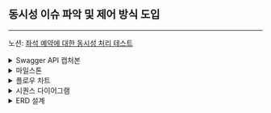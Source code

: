 ## 동시성 이슈 파악 및 제어 방식 도입

---

노션: [좌석 예약에 대한 동시성 처리 테스트](https://obtainable-poppyseed-72e.notion.site/130e810ff43e80a5a564eec52b3e16a8?pvs=4)

<details>
  <summary>Swagger API 캡처본</summary>

![image](https://github.com/user-attachments/assets/70e91097-1924-4039-8fd5-296accb25925)
![image](https://github.com/user-attachments/assets/0979234a-85d4-401d-a859-3f70665f924f)
![image](https://github.com/user-attachments/assets/427e469f-b9cb-4a2c-b562-b6aaa3c5b5ec)
![image](https://github.com/user-attachments/assets/5179895c-ee3c-4e02-97f2-7842a4c8cf3e)
![image](https://github.com/user-attachments/assets/199774ed-9e8c-4ebb-9352-b50d22e22405)
![image](https://github.com/user-attachments/assets/5f983d80-453d-4b45-9c74-0ce53d697861)
![image](https://github.com/user-attachments/assets/ff1e1362-c357-4057-b475-4a1ccc96471a)
![image](https://github.com/user-attachments/assets/f174b8f6-81e0-40b2-b7ac-3d5aba7843b7)

</details>

<details>
  <summary>마일스톤</summary>

![image](https://github.com/user-attachments/assets/7a9a076a-092d-4648-a7f4-020f0eda259b)

일정 산출 이유
- 단위/통합 테스트 or 리팩토링 같은 일정은 기능 개발과 함께 항상 진행된다는 가정하에 항목에서 표현하지 않았습니다.
- 개발 초기에는 db 세팅을 함께 진행하여 일정을 길게 잡았습니다.
- 핵심 API 개발 단계에서는 실패 케이스를 생각하고 길게 잡았습니다.
- 일부 항목은 추후 db erd 설계에 따라 변경/삭제 될 수 있습니다.
</details>

<details>
  <summary>플로우 차트</summary>

![image](https://github.com/user-attachments/assets/8f5e69f7-34b8-4681-a375-079411921efd)

- 대기열의 범위를 고민했습니다.   
  콘서트 좌석 예매를 시작하는 첫 단계인 '좌석 조회'에서는 대기열을 확인합니다.   
  그 이후는 고려하지 않고 다른 상태를 확인하도록 설계했습니다.   
  ex) 좌석을 예약할 때는 '좌석을 차지한 상태'를 이용해 예약을 진행했습니다.
</details>

<details>
  <summary>시퀀스 다이어그램</summary>

### 콘서트 날짜 조회

```mermaid
sequenceDiagram
actor User
User->>콘서트 날짜 조회 API: 콘서트 날짜 조회
    콘서트 날짜 조회 API->>DB: 콘서트 날짜 조회
DB->>콘서트 날짜 조회 API: 콘서트 날짜 반환
콘서트 날짜 조회 API->>User: 콘서트 날짜 확인
```
### 대기열 토큰 발급
```mermaid
sequenceDiagram
actor User
User->> 대기열 토큰 발급 API: 대기열 조회
대기열 토큰 발급 API->>DB: 대기열 토큰 조회
alt 토큰이 있다면
    DB->>대기열 토큰 발급 API: 기존 대기열 토큰 반환
else 토큰이 없다면
    DB->>대기열 토큰 발급 API: 신규 대기열 토큰 생성 및 반환
end
대기열 토큰 발급 API->>User: 대기열 확인
```

### 좌석 조회
```mermaid
sequenceDiagram
actor User
User->>좌석 조회 API: 좌석 조회
좌석 조회 API->>DB: 대기열 순번 조회
alt 대기열 순번이 아니라면
    DB->>DB: 10초 간격으로 대기열 순번 조회
else 대기열 순번이 되었다면
    DB->>좌석 조회 API: 좌석 반환
end
좌석 조회 API->>User: 좌석 확인
```

### 좌석 예약
```mermaid
sequenceDiagram
actor User
User->>좌석 예약 API: 좌석 예약
좌석 예약 API->>DB: 좌석 상태 조회
alt 예약 불가능한 좌석이라면
    DB->>좌석 예약 API: 에러 발생(이미 예약된 좌석입니다)
else 예약 가능한 좌석이라면
    DB->>좌석 예약 API: 좌석 상태 변환, 대기열 토큰 만료시간 설정, 성공 응답
end
좌석 예약 API->>User: 좌석 예약 확인
```

### 포인트 조회
```mermaid
sequenceDiagram
actor User
User->>포인트 조회 API: 포인트 조회
포인트 조회 API->>DB: 포인트 잔액 조회
DB->>포인트 조회 API: 포인트 잔액 반환
포인트 조회 API->>User: 포인트 확인
```

### 포인트 충전
```mermaid
sequenceDiagram
actor User
User->>포인트 충전 API: 포인트 충전
포인트 충전 API->>DB: 포인트 변환 및 충전 기록 저장
DB->>포인트 충전 API: 포인트 잔액 반환
포인트 충전 API->>User: 포인트 확인
```

### 결제
```mermaid
sequenceDiagram
actor User
User->>결제 API: 결제
결제 API->>DB: 대기열 토큰 만료시간 확인
alt 토큰이 만료되었다면
    DB->>결제 API: 좌석 및 예약 상태 변환, 결제 실패 응답
else 토큰이 유효하다면
    DB->>결제 API: 포인트 변환 및 사용 기록 저장, 결제 성공 응답
end
결제 API->>User: 결제 확인
```
</details>

<details>
  <summary>ERD 설계</summary>

![image](https://github.com/user-attachments/assets/39d51b67-f9eb-4caa-9528-1c1b45769cde)

```mysql
CREATE TABLE concert (
    concert_id BIGINT AUTO_INCREMENT PRIMARY KEY,
    concert_name VARCHAR(255),
    concert_date DATETIME NOT NULL
);

CREATE TABLE concert_seat (
    concert_seat_id BIGINT AUTO_INCREMENT PRIMARY KEY,
    concert_id BIGINT,
    seat_number BIGINT,
    seat_status VARCHAR(10),
    FOREIGN KEY (concert_id) REFERENCES concert(concert_id)
);

CREATE TABLE reservation (
    reservation_id BIGINT AUTO_INCREMENT PRIMARY KEY,
    user_id BIGINT,
    concert_seat_id BIGINT,
    reservation_status VARCHAR(10),
    FOREIGN KEY (user_id) REFERENCES user(user_id),
    FOREIGN KEY (concert_seat_id) REFERENCES concert_seat(concert_seat_id)
);

CREATE TABLE user (
    user_id BIGINT AUTO_INCREMENT PRIMARY KEY,
    user_point BIGINT,
    user_name VARCHAR(30)
);

CREATE TABLE user_queue (
    user_queue_id BIGINT AUTO_INCREMENT PRIMARY KEY,
    user_id BIGINT,
    token VARCHAR(255),
    user_queue_status VARCHAR(10),
    expired_at DATETIME,
    FOREIGN KEY (user_id) REFERENCES user(user_id)
);

CREATE TABLE ledger (
    ledger_id BIGINT AUTO_INCREMENT PRIMARY KEY,
    user_id BIGINT,
    transaction_type VARCHAR(10),
    amount BIGINT,
    update_millis DATETIME,
    FOREIGN KEY (user_id) REFERENCES user(user_id)
);

CREATE TABLE payment (
    payment_id BIGINT AUTO_INCREMENT PRIMARY KEY,
    user_id BIGINT,
    reservation_id BIGINT,
    payment_status VARCHAR(10),
    amount BIGINT,
    FOREIGN KEY (user_id) REFERENCES user(user_id),
    FOREIGN KEY (reservation_id) REFERENCES reservation(reservation_id)
);
```
- concert 조회와 날짜 조회를 합쳐 설계했습니다. 콘서트 조회 API가 명세에 없었기 때문
- 좌석(seat)은 번호와 상태를 통해 조회/예약 가능 여부를 파악하게 했습니다.
- 예약(reservation)은 상태를 통해 reserved/canceled를 파악할 수 있습니다.
- 결제(payment)는 상태를 통해 success/fail을 파악할 수 있습니다.
- 사용자(user)는 point를 보유하고 충전/결제 이력은 ledger에 기록하여 무결성 유지가 되게끔 설계했습니다.
- 대기열 토큰은 user_queue로 관리되며 상태를 통해 ready/active를 구분하게 했습니다.

</details>
